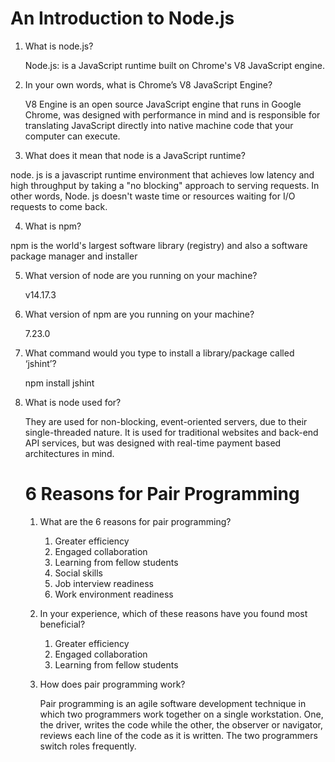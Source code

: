 # An Introduction to Node.js

1. What is node.js?

   Node.js: is a JavaScript runtime built on Chrome's V8 JavaScript engine.

2. In your own words, what is Chrome’s V8 JavaScript Engine?

   V8 Engine is an open source JavaScript engine that runs in Google Chrome, was designed with performance in mind and is responsible for translating JavaScript directly into native machine code that your computer can execute.

3. What does it mean that node is a JavaScript runtime?

node. js is a javascript runtime environment that achieves low latency and high throughput by taking a "no blocking" approach to serving requests. In other words, Node. js doesn't waste time or resources waiting for I/O requests to come back.

4. What is npm?

npm is the world's largest software library (registry) and also a software package manager and installer

5. What version of node are you running on your machine?

   v14.17.3

6. What version of npm are you running on your machine?

   7.23.0 

7. What command would you type to install a library/package called ‘jshint’?

   npm install jshint

8. What is node used for?

   They are used for non-blocking, event-oriented servers, due to their single-threaded nature. It is used for traditional websites and back-end API services, but was designed with real-time payment based architectures in mind.

   # 6 Reasons for Pair Programming

   1. What are the 6 reasons for pair programming?
       1. Greater efficiency
       2. Engaged collaboration
       3. Learning from fellow students
       4. Social skills
       5. Job interview readiness
       6. Work environment readiness

   2. In your experience, which of these reasons have you found most beneficial?

       1. Greater efficiency
       2. Engaged collaboration
       3. Learning from fellow students

   3. How does pair programming work?

      Pair programming is an agile software development technique in which two programmers work together on a single workstation. One, the driver, writes the code while the other, the observer or navigator, reviews each line of the code as it is written. The two programmers switch roles frequently.